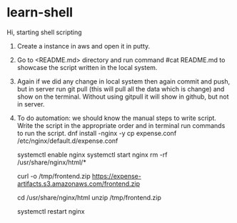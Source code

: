 # learn-shell
Hi, starting shell scripting
1. Create a instance in aws and open it in putty. 
2. Go to <README.md> directory and run command #cat README.md to showcase the script written in the local system.
3. Again if we did any change in local system then again commit and push, but in server run git pull (this will pull all the data which is change) and show on the terminal. Without using gitpull it will show in github, but not in server. 
4. To do automation: we should know the manual steps to write script. Write the script in the appropriate order and in terminal run commands to run the script.
  dnf install -nginx -y
  cp expense.conf /etc/nginx/default.d/expense.conf

   systemctl enable nginx
   systemctl start nginx
   rm -rf /usr/share/nginx/html/*
    
   curl -o /tmp/frontend.zip https://expense-artifacts.s3.amazonaws.com/frontend.zip
    
   cd /usr/share/nginx/html
   unzip /tmp/frontend.zip
    
   systemctl restart nginx